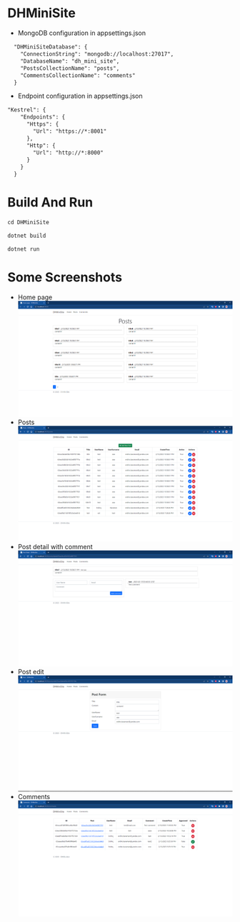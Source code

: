 # DHMiniSite
- MongoDB configuration in appsettings.json
```
  "DHMiniSiteDatabase": {
    "ConnectionString": "mongodb://localhost:27017",
    "DatabaseName": "dh_mini_site",
    "PostsCollectionName": "posts",
    "CommentsCollectionName": "comments"
  }
```

- Endpoint configuration in appsettings.json
```
"Kestrel": {
    "Endpoints": {
      "Https": {
        "Url": "https://*:8001"
      },
      "Http": {
        "Url": "http://*:8000"
      }
    }
  }
```

# Build And Run
```
cd DHMiniSite
```
```
dotnet build
```
```
dotnet run
```

# Some Screenshots
- Home page
![This is an image](/screenshots/home.png)
- Posts
![This is an image](/screenshots/posts.png)
- Post detail with comment
![This is an image](/screenshots/post_detail_with_comment.png)
- Post edit
![This is an image](/screenshots/post_edit.png)
- Comments
![This is an image](/screenshots/comments.png)
